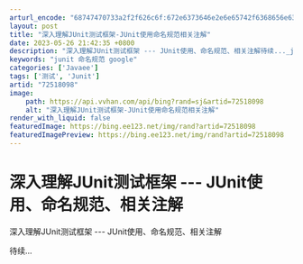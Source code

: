 ```yaml
---
arturl_encode: "68747470733a2f2f626c6f:672e6373646e2e6e65742f6368656e6368756e6c696e353236:2f61727469636c652f64657461696c732f3732353138303938"
layout: post
title: "深入理解JUnit测试框架-JUnit使用命名规范相关注解"
date: 2023-05-26 21:42:35 +0800
description: "深入理解JUnit测试框架 --- JUnit使用、命名规范、相关注解待续..._junit 命名规"
keywords: "junit 命名规范 google"
categories: ['Javaee']
tags: ['测试', 'Junit']
artid: "72518098"
image:
    path: https://api.vvhan.com/api/bing?rand=sj&artid=72518098
    alt: "深入理解JUnit测试框架-JUnit使用命名规范相关注解"
render_with_liquid: false
featuredImage: https://bing.ee123.net/img/rand?artid=72518098
featuredImagePreview: https://bing.ee123.net/img/rand?artid=72518098
---
```


# 深入理解JUnit测试框架 --- JUnit使用、命名规范、相关注解

深入理解JUnit测试框架 --- JUnit使用、命名规范、相关注解

待续...